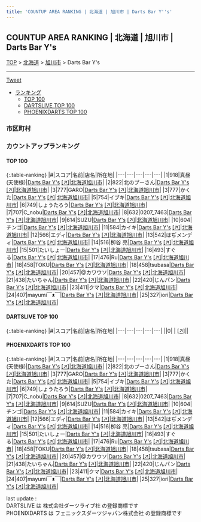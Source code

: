 ```yaml
---
title: 'COUNTUP AREA RANKING | 北海道 | 旭川市 | Darts Bar Y''s'
---
```

## COUNTUP AREA RANKING | 北海道 | 旭川市 | Darts Bar Y's

[TOP](/darts/rank/) > [北海道](/darts/rank/北海道/) > [旭川市](/darts/rank/北海道/旭川市/) > Darts Bar Y's

___

<a href="https://twitter.com/share?ref_src=twsrc%5Etfw" data-text="COUNTUP AREA RANKING | 北海道旭川市Darts Bar Y's" class="twitter-share-button" data-hashtags="DARTSLIVE,PHOENIXDARTS,darts,ダーツ" data-show-count="false">Tweet</a>

* [ランキング](#カウントアップランキング)
    * [TOP 100](#top-100)
    * [DARTSLIVE TOP 100](#dartslive-top-100)
    * [PHOENIXDARTS TOP 100](#phoenixdarts-top-100)

### 市区町村

<ul>

</ul>

### カウントアップランキング

#### TOP 100



{:.table-ranking}
|#|スコア|名前|店名|所在地|
|---|---|---|---|---|
|1|918|<span class="rank-name-pd">真昼(天使様)</span>|<a href="/darts/rank/shops/7329.html">Darts Bar Y's</a> <a href="https://vs.phoenixdarts.com/jp/shop/shopDetailInfo/s_7329?s_seq=7329">[↗]</a>|<a href="/darts/rank/北海道/旭川市">北海道旭川市</a>|
|2|822|<span class="rank-name-pd">北のプーさん</span>|<a href="/darts/rank/shops/7329.html">Darts Bar Y's</a> <a href="https://vs.phoenixdarts.com/jp/shop/shopDetailInfo/s_7329?s_seq=7329">[↗]</a>|<a href="/darts/rank/北海道/旭川市">北海道旭川市</a>|
|3|777|<span class="rank-name-pd">GARO</span>|<a href="/darts/rank/shops/7329.html">Darts Bar Y's</a> <a href="https://vs.phoenixdarts.com/jp/shop/shopDetailInfo/s_7329?s_seq=7329">[↗]</a>|<a href="/darts/rank/北海道/旭川市">北海道旭川市</a>|
|3|777|<span class="rank-name-pd">かくた</span>|<a href="/darts/rank/shops/7329.html">Darts Bar Y's</a> <a href="https://vs.phoenixdarts.com/jp/shop/shopDetailInfo/s_7329?s_seq=7329">[↗]</a>|<a href="/darts/rank/北海道/旭川市">北海道旭川市</a>|
|5|754|<span class="rank-name-pd">イブキ</span>|<a href="/darts/rank/shops/7329.html">Darts Bar Y's</a> <a href="https://vs.phoenixdarts.com/jp/shop/shopDetailInfo/s_7329?s_seq=7329">[↗]</a>|<a href="/darts/rank/北海道/旭川市">北海道旭川市</a>|
|6|749|<span class="rank-name-pd">しょうたろう</span>|<a href="/darts/rank/shops/7329.html">Darts Bar Y's</a> <a href="https://vs.phoenixdarts.com/jp/shop/shopDetailInfo/s_7329?s_seq=7329">[↗]</a>|<a href="/darts/rank/北海道/旭川市">北海道旭川市</a>|
|7|707|<span class="rank-name-pd">C_nobu</span>|<a href="/darts/rank/shops/7329.html">Darts Bar Y's</a> <a href="https://vs.phoenixdarts.com/jp/shop/shopDetailInfo/s_7329?s_seq=7329">[↗]</a>|<a href="/darts/rank/北海道/旭川市">北海道旭川市</a>|
|8|632|<span class="rank-name-pd">0207_7463</span>|<a href="/darts/rank/shops/7329.html">Darts Bar Y's</a> <a href="https://vs.phoenixdarts.com/jp/shop/shopDetailInfo/s_7329?s_seq=7329">[↗]</a>|<a href="/darts/rank/北海道/旭川市">北海道旭川市</a>|
|9|614|<span class="rank-name-pd">SUZU</span>|<a href="/darts/rank/shops/7329.html">Darts Bar Y's</a> <a href="https://vs.phoenixdarts.com/jp/shop/shopDetailInfo/s_7329?s_seq=7329">[↗]</a>|<a href="/darts/rank/北海道/旭川市">北海道旭川市</a>|
|10|604|<span class="rank-name-pd">チンゴ</span>|<a href="/darts/rank/shops/7329.html">Darts Bar Y's</a> <a href="https://vs.phoenixdarts.com/jp/shop/shopDetailInfo/s_7329?s_seq=7329">[↗]</a>|<a href="/darts/rank/北海道/旭川市">北海道旭川市</a>|
|11|584|<span class="rank-name-pd">カイキ</span>|<a href="/darts/rank/shops/7329.html">Darts Bar Y's</a> <a href="https://vs.phoenixdarts.com/jp/shop/shopDetailInfo/s_7329?s_seq=7329">[↗]</a>|<a href="/darts/rank/北海道/旭川市">北海道旭川市</a>|
|12|566|<span class="rank-name-pd">エディ</span>|<a href="/darts/rank/shops/7329.html">Darts Bar Y's</a> <a href="https://vs.phoenixdarts.com/jp/shop/shopDetailInfo/s_7329?s_seq=7329">[↗]</a>|<a href="/darts/rank/北海道/旭川市">北海道旭川市</a>|
|13|542|<span class="rank-name-pd">はぢメンディ</span>|<a href="/darts/rank/shops/7329.html">Darts Bar Y's</a> <a href="https://vs.phoenixdarts.com/jp/shop/shopDetailInfo/s_7329?s_seq=7329">[↗]</a>|<a href="/darts/rank/北海道/旭川市">北海道旭川市</a>|
|14|516|<span class="rank-name-pd">栁谷 亮</span>|<a href="/darts/rank/shops/7329.html">Darts Bar Y's</a> <a href="https://vs.phoenixdarts.com/jp/shop/shopDetailInfo/s_7329?s_seq=7329">[↗]</a>|<a href="/darts/rank/北海道/旭川市">北海道旭川市</a>|
|15|501|<span class="rank-name-pd">たいしょー</span>|<a href="/darts/rank/shops/7329.html">Darts Bar Y's</a> <a href="https://vs.phoenixdarts.com/jp/shop/shopDetailInfo/s_7329?s_seq=7329">[↗]</a>|<a href="/darts/rank/北海道/旭川市">北海道旭川市</a>|
|16|493|<span class="rank-name-pd">すぐる</span>|<a href="/darts/rank/shops/7329.html">Darts Bar Y's</a> <a href="https://vs.phoenixdarts.com/jp/shop/shopDetailInfo/s_7329?s_seq=7329">[↗]</a>|<a href="/darts/rank/北海道/旭川市">北海道旭川市</a>|
|17|476|<span class="rank-name-pd">Ru</span>|<a href="/darts/rank/shops/7329.html">Darts Bar Y's</a> <a href="https://vs.phoenixdarts.com/jp/shop/shopDetailInfo/s_7329?s_seq=7329">[↗]</a>|<a href="/darts/rank/北海道/旭川市">北海道旭川市</a>|
|18|458|<span class="rank-name-pd">TOKU</span>|<a href="/darts/rank/shops/7329.html">Darts Bar Y's</a> <a href="https://vs.phoenixdarts.com/jp/shop/shopDetailInfo/s_7329?s_seq=7329">[↗]</a>|<a href="/darts/rank/北海道/旭川市">北海道旭川市</a>|
|18|458|<span class="rank-name-pd">tsubasa</span>|<a href="/darts/rank/shops/7329.html">Darts Bar Y's</a> <a href="https://vs.phoenixdarts.com/jp/shop/shopDetailInfo/s_7329?s_seq=7329">[↗]</a>|<a href="/darts/rank/北海道/旭川市">北海道旭川市</a>|
|20|457|<span class="rank-name-pd">@カワウソ</span>|<a href="/darts/rank/shops/7329.html">Darts Bar Y's</a> <a href="https://vs.phoenixdarts.com/jp/shop/shopDetailInfo/s_7329?s_seq=7329">[↗]</a>|<a href="/darts/rank/北海道/旭川市">北海道旭川市</a>|
|21|438|<span class="rank-name-pd">たいちゃん</span>|<a href="/darts/rank/shops/7329.html">Darts Bar Y's</a> <a href="https://vs.phoenixdarts.com/jp/shop/shopDetailInfo/s_7329?s_seq=7329">[↗]</a>|<a href="/darts/rank/北海道/旭川市">北海道旭川市</a>|
|22|420|<span class="rank-name-pd">じんパン</span>|<a href="/darts/rank/shops/7329.html">Darts Bar Y's</a> <a href="https://vs.phoenixdarts.com/jp/shop/shopDetailInfo/s_7329?s_seq=7329">[↗]</a>|<a href="/darts/rank/北海道/旭川市">北海道旭川市</a>|
|23|411|<span class="rank-name-pd">クマ</span>|<a href="/darts/rank/shops/7329.html">Darts Bar Y's</a> <a href="https://vs.phoenixdarts.com/jp/shop/shopDetailInfo/s_7329?s_seq=7329">[↗]</a>|<a href="/darts/rank/北海道/旭川市">北海道旭川市</a>|
|24|407|<span class="rank-name-pd">mayumi⁠￣⁠ᴥ⁠￣⁠</span>|<a href="/darts/rank/shops/7329.html">Darts Bar Y's</a> <a href="https://vs.phoenixdarts.com/jp/shop/shopDetailInfo/s_7329?s_seq=7329">[↗]</a>|<a href="/darts/rank/北海道/旭川市">北海道旭川市</a>|
|25|327|<span class="rank-name-pd">iori</span>|<a href="/darts/rank/shops/7329.html">Darts Bar Y's</a> <a href="https://vs.phoenixdarts.com/jp/shop/shopDetailInfo/s_7329?s_seq=7329">[↗]</a>|<a href="/darts/rank/北海道/旭川市">北海道旭川市</a>|


#### DARTSLIVE TOP 100



{:.table-ranking}
|#|スコア|名前|店名|所在地|
|---|---|---|---|---|
||0|<span class="rank-name-dl"> </span>|<a href="/darts/rank/shops/.html"></a> <a href="">[↗]</a>|<a href="/darts/rank//"></a>|


#### PHOENIXDARTS TOP 100



{:.table-ranking}
|#|スコア|名前|店名|所在地|
|---|---|---|---|---|
|1|918|<span class="rank-name-pd">真昼(天使様)</span>|<a href="/darts/rank/shops/7329.html">Darts Bar Y's</a> <a href="https://vs.phoenixdarts.com/jp/shop/shopDetailInfo/s_7329?s_seq=7329">[↗]</a>|<a href="/darts/rank/北海道/旭川市">北海道旭川市</a>|
|2|822|<span class="rank-name-pd">北のプーさん</span>|<a href="/darts/rank/shops/7329.html">Darts Bar Y's</a> <a href="https://vs.phoenixdarts.com/jp/shop/shopDetailInfo/s_7329?s_seq=7329">[↗]</a>|<a href="/darts/rank/北海道/旭川市">北海道旭川市</a>|
|3|777|<span class="rank-name-pd">GARO</span>|<a href="/darts/rank/shops/7329.html">Darts Bar Y's</a> <a href="https://vs.phoenixdarts.com/jp/shop/shopDetailInfo/s_7329?s_seq=7329">[↗]</a>|<a href="/darts/rank/北海道/旭川市">北海道旭川市</a>|
|3|777|<span class="rank-name-pd">かくた</span>|<a href="/darts/rank/shops/7329.html">Darts Bar Y's</a> <a href="https://vs.phoenixdarts.com/jp/shop/shopDetailInfo/s_7329?s_seq=7329">[↗]</a>|<a href="/darts/rank/北海道/旭川市">北海道旭川市</a>|
|5|754|<span class="rank-name-pd">イブキ</span>|<a href="/darts/rank/shops/7329.html">Darts Bar Y's</a> <a href="https://vs.phoenixdarts.com/jp/shop/shopDetailInfo/s_7329?s_seq=7329">[↗]</a>|<a href="/darts/rank/北海道/旭川市">北海道旭川市</a>|
|6|749|<span class="rank-name-pd">しょうたろう</span>|<a href="/darts/rank/shops/7329.html">Darts Bar Y's</a> <a href="https://vs.phoenixdarts.com/jp/shop/shopDetailInfo/s_7329?s_seq=7329">[↗]</a>|<a href="/darts/rank/北海道/旭川市">北海道旭川市</a>|
|7|707|<span class="rank-name-pd">C_nobu</span>|<a href="/darts/rank/shops/7329.html">Darts Bar Y's</a> <a href="https://vs.phoenixdarts.com/jp/shop/shopDetailInfo/s_7329?s_seq=7329">[↗]</a>|<a href="/darts/rank/北海道/旭川市">北海道旭川市</a>|
|8|632|<span class="rank-name-pd">0207_7463</span>|<a href="/darts/rank/shops/7329.html">Darts Bar Y's</a> <a href="https://vs.phoenixdarts.com/jp/shop/shopDetailInfo/s_7329?s_seq=7329">[↗]</a>|<a href="/darts/rank/北海道/旭川市">北海道旭川市</a>|
|9|614|<span class="rank-name-pd">SUZU</span>|<a href="/darts/rank/shops/7329.html">Darts Bar Y's</a> <a href="https://vs.phoenixdarts.com/jp/shop/shopDetailInfo/s_7329?s_seq=7329">[↗]</a>|<a href="/darts/rank/北海道/旭川市">北海道旭川市</a>|
|10|604|<span class="rank-name-pd">チンゴ</span>|<a href="/darts/rank/shops/7329.html">Darts Bar Y's</a> <a href="https://vs.phoenixdarts.com/jp/shop/shopDetailInfo/s_7329?s_seq=7329">[↗]</a>|<a href="/darts/rank/北海道/旭川市">北海道旭川市</a>|
|11|584|<span class="rank-name-pd">カイキ</span>|<a href="/darts/rank/shops/7329.html">Darts Bar Y's</a> <a href="https://vs.phoenixdarts.com/jp/shop/shopDetailInfo/s_7329?s_seq=7329">[↗]</a>|<a href="/darts/rank/北海道/旭川市">北海道旭川市</a>|
|12|566|<span class="rank-name-pd">エディ</span>|<a href="/darts/rank/shops/7329.html">Darts Bar Y's</a> <a href="https://vs.phoenixdarts.com/jp/shop/shopDetailInfo/s_7329?s_seq=7329">[↗]</a>|<a href="/darts/rank/北海道/旭川市">北海道旭川市</a>|
|13|542|<span class="rank-name-pd">はぢメンディ</span>|<a href="/darts/rank/shops/7329.html">Darts Bar Y's</a> <a href="https://vs.phoenixdarts.com/jp/shop/shopDetailInfo/s_7329?s_seq=7329">[↗]</a>|<a href="/darts/rank/北海道/旭川市">北海道旭川市</a>|
|14|516|<span class="rank-name-pd">栁谷 亮</span>|<a href="/darts/rank/shops/7329.html">Darts Bar Y's</a> <a href="https://vs.phoenixdarts.com/jp/shop/shopDetailInfo/s_7329?s_seq=7329">[↗]</a>|<a href="/darts/rank/北海道/旭川市">北海道旭川市</a>|
|15|501|<span class="rank-name-pd">たいしょー</span>|<a href="/darts/rank/shops/7329.html">Darts Bar Y's</a> <a href="https://vs.phoenixdarts.com/jp/shop/shopDetailInfo/s_7329?s_seq=7329">[↗]</a>|<a href="/darts/rank/北海道/旭川市">北海道旭川市</a>|
|16|493|<span class="rank-name-pd">すぐる</span>|<a href="/darts/rank/shops/7329.html">Darts Bar Y's</a> <a href="https://vs.phoenixdarts.com/jp/shop/shopDetailInfo/s_7329?s_seq=7329">[↗]</a>|<a href="/darts/rank/北海道/旭川市">北海道旭川市</a>|
|17|476|<span class="rank-name-pd">Ru</span>|<a href="/darts/rank/shops/7329.html">Darts Bar Y's</a> <a href="https://vs.phoenixdarts.com/jp/shop/shopDetailInfo/s_7329?s_seq=7329">[↗]</a>|<a href="/darts/rank/北海道/旭川市">北海道旭川市</a>|
|18|458|<span class="rank-name-pd">TOKU</span>|<a href="/darts/rank/shops/7329.html">Darts Bar Y's</a> <a href="https://vs.phoenixdarts.com/jp/shop/shopDetailInfo/s_7329?s_seq=7329">[↗]</a>|<a href="/darts/rank/北海道/旭川市">北海道旭川市</a>|
|18|458|<span class="rank-name-pd">tsubasa</span>|<a href="/darts/rank/shops/7329.html">Darts Bar Y's</a> <a href="https://vs.phoenixdarts.com/jp/shop/shopDetailInfo/s_7329?s_seq=7329">[↗]</a>|<a href="/darts/rank/北海道/旭川市">北海道旭川市</a>|
|20|457|<span class="rank-name-pd">@カワウソ</span>|<a href="/darts/rank/shops/7329.html">Darts Bar Y's</a> <a href="https://vs.phoenixdarts.com/jp/shop/shopDetailInfo/s_7329?s_seq=7329">[↗]</a>|<a href="/darts/rank/北海道/旭川市">北海道旭川市</a>|
|21|438|<span class="rank-name-pd">たいちゃん</span>|<a href="/darts/rank/shops/7329.html">Darts Bar Y's</a> <a href="https://vs.phoenixdarts.com/jp/shop/shopDetailInfo/s_7329?s_seq=7329">[↗]</a>|<a href="/darts/rank/北海道/旭川市">北海道旭川市</a>|
|22|420|<span class="rank-name-pd">じんパン</span>|<a href="/darts/rank/shops/7329.html">Darts Bar Y's</a> <a href="https://vs.phoenixdarts.com/jp/shop/shopDetailInfo/s_7329?s_seq=7329">[↗]</a>|<a href="/darts/rank/北海道/旭川市">北海道旭川市</a>|
|23|411|<span class="rank-name-pd">クマ</span>|<a href="/darts/rank/shops/7329.html">Darts Bar Y's</a> <a href="https://vs.phoenixdarts.com/jp/shop/shopDetailInfo/s_7329?s_seq=7329">[↗]</a>|<a href="/darts/rank/北海道/旭川市">北海道旭川市</a>|
|24|407|<span class="rank-name-pd">mayumi⁠￣⁠ᴥ⁠￣⁠</span>|<a href="/darts/rank/shops/7329.html">Darts Bar Y's</a> <a href="https://vs.phoenixdarts.com/jp/shop/shopDetailInfo/s_7329?s_seq=7329">[↗]</a>|<a href="/darts/rank/北海道/旭川市">北海道旭川市</a>|
|25|327|<span class="rank-name-pd">iori</span>|<a href="/darts/rank/shops/7329.html">Darts Bar Y's</a> <a href="https://vs.phoenixdarts.com/jp/shop/shopDetailInfo/s_7329?s_seq=7329">[↗]</a>|<a href="/darts/rank/北海道/旭川市">北海道旭川市</a>|


<div class="footer border-top border-gray-light mt-5 pt-3 text-right text-gray">
    last update : <span style="font-weight: italic" id="foot_last_modified"></span><br />
    DARTSLIVE は 株式会社ダーツライブ社 の登録商標です<br />
    PHOENIXDARTS は フェニックスダーツジャパン株式会社 の登録商標です<br />
</div>

<script src="https://cdnjs.cloudflare.com/ajax/libs/jquery.tablesorter/2.31.3/js/jquery.tablesorter.min.js" integrity="sha512-qzgd5cYSZcosqpzpn7zF2ZId8f/8CHmFKZ8j7mU4OUXTNRd5g+ZHBPsgKEwoqxCtdQvExE5LprwwPAgoicguNg==" crossorigin="anonymous" referrerpolicy="no-referrer"></script>
<link rel="stylesheet" href="https://cdnjs.cloudflare.com/ajax/libs/jquery.tablesorter/2.31.3/css/theme.default.min.css" integrity="sha512-wghhOJkjQX0Lh3NSWvNKeZ0ZpNn+SPVXX1Qyc9OCaogADktxrBiBdKGDoqVUOyhStvMBmJQ8ZdMHiR3wuEq8+w==" crossorigin="anonymous" referrerpolicy="no-referrer" />
<script>
$(function() {
    $(".table-ranking").tablesorter({sortList:[[0, 0]]});
    $("#foot_last_modified").text(formatDate(new Date(document.lastModified), 'yyyy-MM-dd HH:mm:ss'));
});
</script>

<script async src="https://platform.twitter.com/widgets.js" charset="utf-8"></script>